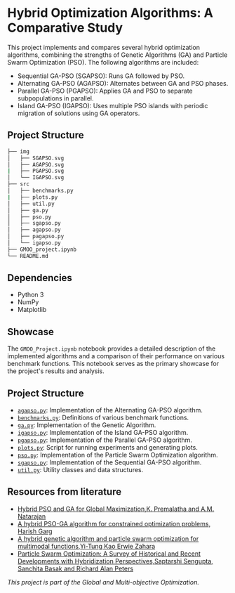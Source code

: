 # Hybrid Optimization Algorithms: A Comparative Study

This project implements and compares several hybrid optimization algorithms, combining the strengths of Genetic Algorithms (GA) and Particle Swarm Optimization (PSO). 
The following algorithms are included:

* Sequential GA-PSO (SGAPSO): Runs GA followed by PSO.
* Alternating GA-PSO (AGAPSO): Alternates between GA and PSO phases.
* Parallel GA-PSO (PGAPSO): Applies GA and PSO to separate subpopulations in parallel.
* Island GA-PSO (IGAPSO): Uses multiple PSO islands with periodic migration of solutions using GA operators.

## Project Structure

```bash
├── img
│   ├── SGAPSO.svg
│   ├── AGAPSO.svg
|   ├── PGAPSO.svg
│   └── IGAPSO.svg
├── src
│   ├── benchmarks.py
|   ├── plots.py
│   ├── util.py
│   ├── ga.py
│   ├── pso.py
│   ├── sgapso.py
│   ├── agapso.py
│   ├── pagapso.py
│   └── igapso.py
├── GMOO_project.ipynb
└── README.md
```

## Dependencies

* Python 3
* NumPy
* Matplotlib

## Showcase

The `GMOO_Project.ipynb` notebook provides a detailed description of the implemented algorithms and a comparison of their performance on various benchmark functions.  This notebook serves as the primary showcase for the project's results and analysis.

## Project Structure

* [`agapso.py`](src/agapso.py): Implementation of the Alternating GA-PSO algorithm.
* [`benchmarks.py`](src/benchmarks.py): Definitions of various benchmark functions.
* [`ga.py`](src/ga.py): Implementation of the Genetic Algorithm.
* [`igapso.py`](src/igapso.py): Implementation of the Island GA-PSO algorithm.
* [`pgapso.py`](src/pgapso.py): Implementation of the Parallel GA-PSO algorithm.
* [`plots.py`](src/plots.py): Script for running experiments and generating plots.
* [`pso.py`](src/pso.py): Implementation of the Particle Swarm Optimization algorithm.
* [`sgapso.py`](src/sgapso.py): Implementation of the Sequential GA-PSO algorithm.
* [`util.py`](src/util.py): Utility classes and data structures.

## Resources from literature

- [Hybrid PSO and GA for Global Maximization,K. Premalatha and A.M. Natarajan](https://www.emis.de/journals/IJOPCM/Vol/09/IJOPCM(vol.2.4.12.D.9).pdf)
- [A hybrid PSO-GA algorithm for constrained optimization problems, Harish Garg](https://doi.org/10.1016/j.amc.2015.11.001)
- [A hybrid genetic algorithm and particle swarm
optimization for multimodal functions,Yi-Tung Kao Erwie Zahara](http://dx.doi.org/10.1016/j.asoc.2007.07.002)
- [Particle Swarm Optimization: A Survey of Historical
and Recent Developments with
Hybridization Perspectives,Saptarshi Sengupta, Sanchita Basak and Richard Alan Peters](https://doi.org/10.3390/make1010010)

_This project is part of the Global and Multi-objective Optimization._
